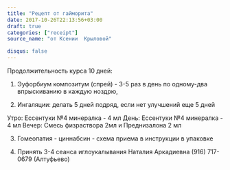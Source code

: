 ```yaml
---
title: "Рецепт от гайморита"
date: 2017-10-26T22:13:56+03:00
draft: true
categories: ["receipt"]
source_name: "от Ксении  Крыловой"

disqus: false
---
```

<!--more-->
Продолжительность курса 10 дней:

1. Эуфорбиум композитум (спрей) - 3-5 раз в день по одному-два впрыскиванию в каждую ноздрю,

2. Ингаляции: делать 5 дней подряд, если нет улучшений еще 5 дней

  Утро: Ессентуки №4 минералка - 4 мл
  День: Ессентуки №4 минералка - 4 мл
  Вечер:  Смесь физраствора 2мл и Преднизалона 2 мл

3. Гомеопатия - циннабсин - схема приема в инструкции в упаковке

4. Принять 3-4 сеанса иглоукалывания
  Наталия Аркадиевна (916) 717-0679 (Алтуфьево)
